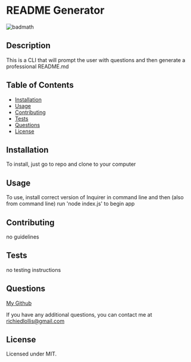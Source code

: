 
  # README Generator

  ![badmath](https://img.shields.io/badge/license-MIT-green) 

  ## Description
  
  This is a CLI that will prompt the user with questions and then generate a professional README.md
  
  ## Table of Contents
  
  - [Installation](#installation)
  - [Usage](#usage)
  - [Contributing](#contributing)
  - [Tests](#tests)
  - [Questions](#questions)
  - [License](#license)
  
  ## Installation
  
  To install, just go to repo and clone to your computer
  
  ## Usage
  
  To use, install correct version of Inquirer in command line and then (also from command line) run 'node index.js' to begin app
  
  ## Contributing
  
  no guidelines

  ## Tests

  no testing instructions

  ## Questions

  [My Github](https://github.com/richielollis)

  If you have any additional questions, you can contact me at richiedlollis@gmail.com
  
   
  
  ## License 

  Licensed under MIT.
  
  

